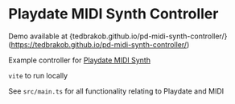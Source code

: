 # Playdate MIDI Synth Controller

Demo available at {tedbrakob.github.io/pd-midi-synth-controller/}(https://tedbrakob.github.io/pd-midi-synth-controller/)

Example controller for [Playdate MIDI Synth](https://github.com/tedbrakob/pd-midi-synth)

`vite` to run locally

See `src/main.ts` for all functionality relating to Playdate and MIDI